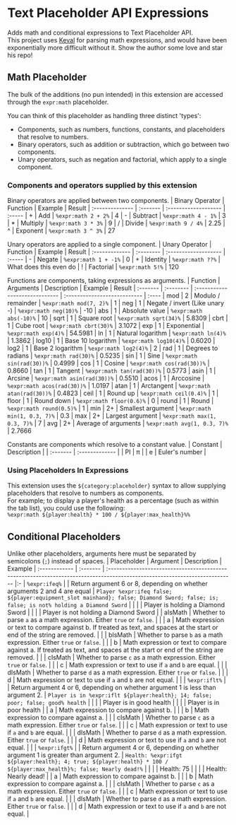 
# Text Placeholder API Expressions
Adds math and conditional expressions to Text Placeholder API.  
This project uses [Keval](https://github.com/notKamui/Keval) for parsing math expressions, and would have been exponentially more difficult without it. Show the author some love and star his repo!

## Math Placeholder
The bulk of the additions (no pun intended) in this extension are accessed through the `expr:math` placeholder.

You can think of this placeholder as handling three distinct 'types':  
 * Components, such as numbers, functions, constants, and placeholders that resolve to numbers.
 * Binary operators, such as addition or subtraction, which go between two components.
 * Unary operators, such as negation and factorial, which apply to a single component.

### Components and operators supplied by this extension
Binary operators are applied between two components.
| Binary Operator | Function | Example              | Result
| :-------------- | :------- | :------------------- | :-----
| +               | Add      | `%expr:math 2 + 2%`  | 4
| -               | Subtract | `%expr:math 4 - 1%`  | 3
| *               | Multiply | `%expr:math 3 * 3%`  | 9
| /               | Divide   | `%expr:math 9 / 4%`  | 2.25
| ^               | Exponent | `%expr:math 3 ^ 3%`  | 27

Unary operators are applied to a single component.
| Unary Operator | Function  | Example              | Result
| :------------- | :-------- | :------------------- | :-----
| -              | Negate    | `%expr:math 1 + -1%` | 0
| +              | Identity  | `%expr:math ??%`     | What does this even do
| !              | Factorial | `%expr:math 5!%`     | 120

Functions are components, taking expressions as arguments.
| Function | Arguments | Description                    | Example                      | Result
| :------- | :-------- | :----------------------------- | :--------------------------- | :----
| mod      | 2         | Modulo / remainder             | `%expr:math mod(7, 2)%`      | 1
| neg      | 1         | Negate / invert (Like unary -) | `%expr:math neg(10)%`        | -10
| abs      | 1         | Absolute value                 | `%expr:math abs(-10)%`       | 10
| sqrt     | 1         | Square root                    | `%expr:math sqrt(34)%`       | 5.8309
| cbrt     | 1         | Cube root                      | `%expr:math cbrt(30)%`       | 3.1072
| exp      | 1         | Exponential                    | `%expr:math exp(4)%`         | 54.5981
| ln       | 1         | Natural logarithm              | `%expr:math ln(4)%`          | 1.3862
| log10    | 1         | Base 10 logarithm              | `%expr:math log10(4)%`       | 0.6020
| log2     | 1         | Base 2 logarithm               | `%expr:math log2(4)%`        | 2
| rad      | 1         | Degrees to radians             | `%expr:math rad(30)%`        | 0.5235
| sin      | 1         | Sine                           | `%expr:math sin(rad(30))%`   | 0.4999
| cos      | 1         | Cosine                         | `%expr:math cos(rad(30))%`   | 0.8660
| tan      | 1         | Tangent                        | `%expr:math tan(rad(30))%`   | 0.5773
| asin     | 1         | Arcsine                        | `%expr:math asin(rad(30))%`  | 0.5510
| acos     | 1         | Arccosine                      | `%expr:math acos(rad(30))%`  | 1.0197
| atan     | 1         | Arctangent                     | `%expr:math atan(rad(30))%`  | 0.4823
| ceil     | 1         | Round up                       | `%expr:math ceil(0.4)%`      | 1
| floor    | 1         | Round down                     | `%expr:math floor(0.6)%`     | 0
| round    | 1         | Round                          | `%expr:math round(0.5)%`     | 1
| min      | 2+        | Smallest argument              | `%expr:math min(1, 0.3, 7)%` | 0.3
| max      | 2+        | Largest argument               | `%expr:math max(1, 0.3, 7)%` | 7
| avg      | 2+        | Average of arguments           | `%expr:math avg(1, 0.3, 7)%` | 2.7666

Constants are components which resolve to a constant value.
| Constant | Description    |
| :------- | :------------- |
| PI       | π              |
| e        | Euler's number |

### Using Placeholders In Expressions
This extension uses the `${category:placeholder}` syntax to allow supplying placeholders that resolve to numbers as components.  
For example; to display a player's health as a percentage (such as within the tab list), you could use the following:  
`%expr:math ${player:health} * 100 / ${player:max_health}%%`

## Conditional Placeholders
Unlike other placeholders, arguments here must be separated by semicolons (`;`) instead of spaces.
| Placeholder   | Argument | Description                                                                                                                 | Example
| :------------ | :------- | :-------------------------------------------------------------------------------------------------------------------------- |:-
| `%expr:ifeq%` |          | Return argument 6 or 8, depending on whether arguments 2 and 4 are equal                                                    | `Player %expr:ifeq false; ${player:equipment_slot mainhand}; false; Diamond Sword; false; is; false; is not% holding a Diamond Sword`
|               |          |                                                                                                                             | Player is holding a Diamond Sword
|               |          |                                                                                                                             | Player is not holding a Diamond Sword
|               | aIsMath  | Whether to parse `a` as a math expression. Either `true` or `false`.                                                        |
|               | a        | Math expression or text to compare against b. If treated as text, and spaces at the start or end of the string are removed. |
|               | bIsMath  | Whether to parse `b` as a math expression. Either `true` or `false`.                                                        |
|               | b        | Math expression or text to compare against a. If treated as text, and spaces at the start or end of the string are removed. |
|               | cIsMath  | Whether to parse `c` as a math expression. Either `true` or `false`.                                                        |
|               | c        | Math expression or text to use if `a` and `b` are equal.                                                                    |
|               | dIsMath  | Whether to parse `d` as a math expression. Either `true` or `false`.                                                        |
|               | d        | Math expression or text to use if `a` and `b` are not equal.                                                                |
|
| `%expr:iflt%` |          | Return argument 4 or 6, depending on whether argument 1 is less than argument 2.                                            | `Player is in %expr:iflt ${player:health}; 14; false; poor; false; good% health`
|               |          |                                                                                                                             | Player is in good health
|               |          |                                                                                                                             | Player is in poor health
|               | a        | Math expression to compare against b.                                                                                       |
|               | b        | Math expression to compare against a.                                                                                       |
|               | cIsMath  | Whether to parse `c` as a math expression. Either `true` or `false`.                                                        |
|               | c        | Math expression or text to use if `a` and `b` are equal.                                                                    |
|               | dIsMath  | Whether to parse `d` as a math expression. Either `true` or `false`.                                                        |
|               | d        | Math expression or text to use if `a` and `b` are not equal.                                                                |
|
| `%expr:ifgt%` |          | Return argument 4 or 6, depending on whether argument 1 is greater than argument 2. | `Health: %expr:ifgt ${player:health}; 4; true; ${player:health} * 100 / ${player:max_health}%; false; Nearly dead!%`
|               |          |                                                                                                                             | Health: 75
|               |          |                                                                                                                             | Health: Nearly dead!
|               | a        | Math expression to compare against b.                                                                                       |
|               | b        | Math expression to compare against a.                                                                                       |
|               | cIsMath  | Whether to parse `c` as a math expression. Either `true` or `false`.                                                        |
|               | c        | Math expression or text to use if `a` and `b` are equal.                                                                    |
|               | dIsMath  | Whether to parse `d` as a math expression. Either `true` or `false`.                                                        |
|               | d        | Math expression or text to use if `a` and `b` are not equal.                                                                |
